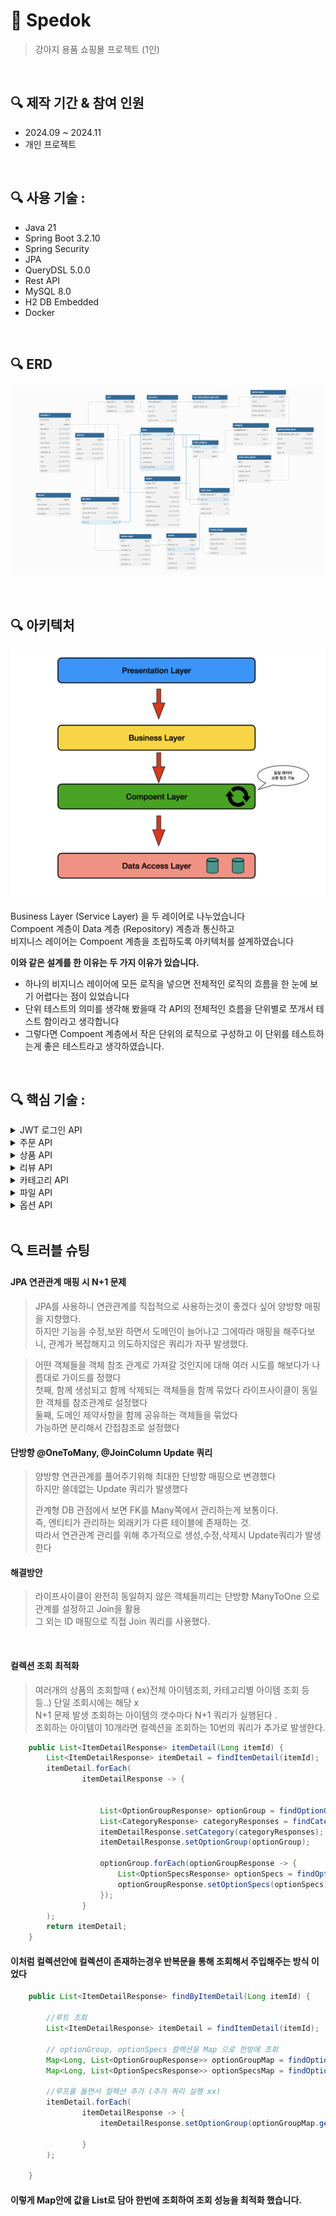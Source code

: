# 📌 Spedok
> 강아지 용품 쇼핑몰 프로젝트 (1인)

<br>

## 🔍 제작 기간 & 참여 인원
- 2024.09 ~ 2024.11
- 개인 프로젝트

<br>

## 🔍 사용 기술 :
- Java 21
- Spring Boot 3.2.10
- Spring Security
- JPA 
- QueryDSL 5.0.0
- Rest API
- MySQL 8.0
- H2 DB Embedded
- Docker

<br>

## 🔍 ERD
![erd.png](docs/erd.png)


<br>


## 🔍 아키텍처
![아키텍처](docs/architecture.png)

Business Layer (Service Layer) 을 두 레이어로 나누었습니다 <br>
Compoent 계층이 Data 계층 (Repository) 계층과 통신하고 <br>
비지니스 레이어는 Compoent 계층을 조립하도록 아키텍처를 설계하였습니다 <br>

**이와 같은 설계를 한 이유는 두 가지 이유가 있습니다.**

* 하나의 비지니스 레이어에 모든 로직을 넣으면 전체적인 로직의 흐름을 한 눈에 보기 어렵다는 점이 있었습니다
* 단위 테스트의 의미를 생각해 봤을때 각 API의 전체적인 흐름을 단위별로 쪼개서 테스트 함이라고 생각합니다
* 그렇다면 Compoent 계층에서 작은 단위의 로직으로 구성하고 이 단위를 테스트하는게 좋은 테스트라고 생각하였습니다. 


<br>



## 🔍 핵심 기술 :


<details>
<summary>JWT 로그인 API</summary>

#### 회원가입
> 1. 이메일, 닉네임, 비밀번호 중복 검증
> 2. 패스워드 암호화
> 3. 장바구니 객체 생성
> 4. 회원 DB 저장

<img src="docs/SignUP.png">

<br>

#### 스프링 시큐리티 JWT를 통한 로그인 전체 로직

<img src="docs/LoginLogic.png" alt="로그인 전체 로직">

<br>

#### jwt 토큰 생성
<img src="docs/jwt생성.png" alt="jwt 생성 메서드">

<br>

#### 로그인 성공시 동작하는 핸들러
<img src="docs/Login성공.png" alt="로그인성공">

<br>


#### 토큰 검증
```java

 @Override
    protected void doFilterInternal(HttpServletRequest request, HttpServletResponse response, FilterChain filterChain) throws ServletException, IOException {

        // 요청에서 access토큰 헤더 가져오기
        String authorization = request.getHeader("Authorization");
        log.info(authorization);

        // 토큰이 없다면 다음 필터로 넘긴다.
        if(authorization == null || !authorization.startsWith("Bearer ")) {

            filterChain.doFilter(request, response); //권한이 필요 없는 요청도 있을수 있기 때문에 다음 필터로 넘겨야한다.
            return; //메서드 종료
        }

        // Bearer 공백 제거.
        String accessToken = authorization.split(" ")[1];


        // 토큰 만료 여부 체크, 확인 시 다음 필터로 넘기지않는다
        try {
            jwtUtil.isExpired(accessToken);
        } catch (ExpiredJwtException e) {

          response.getWriter().print("access token expired");

            response.setStatus(HttpServletResponse.SC_UNAUTHORIZED);
            return;
        }

        // 토큰 카테고리 확인 (access 인지 체크 토큰 발급시 페이로드에 명시했다.)
        String category = jwtUtil.getCategory(accessToken);

        if(!category.equals("Authorization")) {

            response.getWriter().print("Invalid access token");
            response.setStatus(HttpServletResponse.SC_UNAUTHORIZED);
            return;
        }

        // email, role 값을 꺼내와서 일시적인 세션 생성
        String userEmail = jwtUtil.getUserEmail(accessToken);
        String role = jwtUtil.getRole(accessToken);

        log.info("여기도 셀렉트 쿼리?");
        Member findMember = memberRepository.findByEmail(userEmail)
                .orElseThrow(() -> new UsernameNotFoundException("User not found"));


//        Member member = Member.authorization(userEmail, null, Authority.valueOf(role));
        CustomUserDetails customUserDetails = new CustomUserDetails(findMember.getId(), memberRepository);

        Authentication authToken = new UsernamePasswordAuthenticationToken(customUserDetails, null, customUserDetails.getAuthorities());
        SecurityContext context = SecurityContextHolder.getContext();
        context.setAuthentication(authToken);

        log.info("authToken = {}", authToken);
        log.info("context = {}", context.getAuthentication());
        log.info("userEmail = {}", userEmail);

        filterChain.doFilter(request, response);


    }
```

<br>

#### 로그아웃
> 1. Refresh 토큰을 받아 쿠키 초기화
> 2. DB에 저장한 Refresh 토큰 삭제

```java
    private void doFilter(HttpServletRequest request, HttpServletResponse response, FilterChain filterChain) throws IOException, ServletException {



        response.setCharacterEncoding("utf-8");

        //path and method verify
        String requestUri = request.getRequestURI();

        if (!requestUri.matches("^\\/logout$")) {

            filterChain.doFilter(request, response);
            return;
        }

        String requestMethod = request.getMethod();
        if (!requestMethod.equals("POST")) {

            filterChain.doFilter(request, response);
            return;
        }


        Cookie[] cookies = request.getCookies();

        if (cookies == null) {
            response.getWriter().write("쿠키가 존재하지 않습니다");
            response.setStatus(HttpServletResponse.SC_BAD_REQUEST);
            return;
        }

        Cookie resultCookie = Arrays.stream(cookies)
                .filter(cookie -> cookie.getName().equals("refresh"))
                .findAny()
                .orElse(null);

        String refresh = resultCookie.getValue();


        //refresh null check
        if (refresh == null) {

            response.setStatus(HttpServletResponse.SC_BAD_REQUEST);
            return;
        }

        //expired check
        try {
            jwtUtil.isExpired(refresh);
        } catch (ExpiredJwtException e) {

            //response status code
            response.setStatus(HttpServletResponse.SC_BAD_REQUEST);
            return;
        }

        // 토큰이 refresh인지 확인 (발급시 페이로드에 명시)
        String category = jwtUtil.getCategory(refresh);
        if (!category.equals("refresh")) {

            response.getWriter().write("토큰이 refresh 토큰이 아닙니다");
            //response status code
            response.setStatus(HttpServletResponse.SC_BAD_REQUEST);
            return;
        }

        //DB에 저장되어 있는지 확인
        Boolean isExist = refreshRepository.existsByRefreshToken(refresh);
        if (!isExist) {

            response.getWriter().write("데이터베이스에 존재하지 않습니다.");
            //response status code
            response.setStatus(HttpServletResponse.SC_BAD_REQUEST);
            return;
        }

        //로그아웃 진행
        //Refresh 토큰 DB에서 제거
        refreshRepository.deleteByRefreshToken(refresh);

        //Refresh 토큰 Cookie 값 0
        Cookie cookie = new Cookie("refresh", null);
        cookie.setMaxAge(0);
        cookie.setPath("/");

        response.addCookie(cookie);



        response.getWriter().write("로그아웃 했습니다");
        response.setStatus(HttpServletResponse.SC_OK);
    }
```





<br>

#### 로그인




</details>

<details>
<summary>주문 API</summary>

### 주문 로직 전체흐름
<img src="docs/order.png" alt="주문 전체 로직">


#### 주문생성
> 1. 배송지 생성
> 2. 재고 확인
> 3. 재고 처리
> 4. 주문 번호 생성 (UUID 조합)
> 5. 장바구니 존재 유무 검증
> 6. 최종 주문 생성
<img src="docs/orderLogic.png">


<br>

#### 주문취소
> 1. 주문 상태 검증
> 2. 주문 상태 변경
> 3. 재고 복원
<img src="docs/orderCancelLogic.png">
</details>


<details>
<summary>상품 API</summary>

### 상품 로직 전체 흐름
<img src="docs/ItemLogic.png" alt="상품 전체 로직">


####  상품 등록
> 1. 상품 생성을 누르면 임시 상품 DB에 저장 후 PK 반환
> 2. 상품 이름 검증 (중복 검증)
> 3. Request DTO 내부에 ID를 꺼내 임시 상품 조회
> 4. 해당 상품에 각종 정보 저장 (등록자, 이름, 가격 등등)
> 5. 요청 정보에서 카테고리 ID를 조회해 카테고리 등록
> 6. 요청 정보에서 옵션 ID를 조회해 옵션 정보 등록

<img src="docs/itemCreateV1.png" alt="상품 생성 로직1">
<img src="docs/itemCreateV2.png" alt="상품 생성 로직2">

<br>
<br>

#### 상품 전체 조회
- 페이징 기능
- 상품을 조회는 빈번히 일어난다고 생각하여 캐시 처리
- 커버링 인덱스 사용하여 페이징 성능 최적화

<img src="docs/ItemSelectQuery.png" alt="">

<br>
<br>

#### 상품 검색
- 상품 검색 기능

<img src="docs/ItemSearch.png">

<br>
<br>

#### 상품 수정
> 1. 상품 이름 검증
> 2. 파라미터로 넘어온 ID로 DB에서 상품과 사용자를 조회
> 3. 상품을 등록한 사용자인지 검증
> 4. 상품 수정
> 5. 상품 옵션 수정

<img src="docs/ItemEdit.png" alt="상품 수정 로직">

<br>
<br>

#### 상품 삭제
> 1. 상품을 등록한 사용자 인지 검증
> 2. 카테고리 상품 삭제
> 3. 상품 옵션 삭제
> 4. 상품 삭제

<img src="docs/ItemDelete.png" alt="상품삭제로직">

<br>
<br>

#### 상품 상세 조회
- 컬렉션 조회 시 N+1 문제를 해결하기 위해 최적화


```java
   public ItemDetailResponse itemDetail(Long itemId) {

        ItemDetailResponse itemDetail = repository.findItemDetail(itemId);


        // 컬렉션 조회
        Map<Long, List<OptionGroupResponse>> optionGroups = repository.findOptionGroups(itemDetail.getId());

        List<Long> optionGroupIds = optionGroups.values().stream()
                .flatMap(List::stream)
                .map(OptionGroupResponse::getId)
                .collect(Collectors.toList());

        Map<Long, List<OptionSpecsResponse>> optionSpecs = repository.findOptionSpecs(optionGroupIds);

        Map<Long, List<CategoryResponse>> categories = repository.findCategories(itemDetail.getId());


        optionGroups.values()
                .forEach(g ->
                        g.forEach(group -> group.setOptionSpecs(optionSpecs.get(group.getId()))));

        itemDetail.setCategory(categories.get(itemDetail.getId()));
        itemDetail.setOptionGroup(optionGroups.get(itemDetail.getId()));

        return itemDetail;
    }
```

</details>

<details>
<summary>리뷰 API</summary>

### 리뷰 로직 전체 흐름
<img src="docs/ReviewLogic.png" alt="리뷰 로직 전체 흐름">


#### 리뷰 전체조회 (댓글포함)
- 댓글, 대댓글을 따로 조회해서 서비스 단에서 조립하는 방식 채택

<img src="docs/ReviewFinderAll.png" alt="리뷰 전체 조회">


<br>

#### 리뷰 작성
> 1. 상품을 주문한 회원이 맞는지 검증
> 2. 상품 임시 생성 후 pk 반환
> 3. 반환 받은 pk로 리뷰 생성

<img src="docs/createReviewTemp.png" alt="리뷰 생성">
<img src="docs/ReviewSave.png" alt="리뷰 저장">


<br>

#### 리뷰 수정
> 1. 리뷰를 작성한 회원이 맞는지 검증
> 2. 파라미터로 받은 reviewId로 Review 객체 조회
> 3. 반환받은 Review 객체 수정

<img src="docs/ReviewEdit.png" alt="리뷰수정">

<br>

#### 리뷰 삭제
> 1. 인자로 받은 reviewId로 Review 객체 조회
> 2. 리뷰를 작성한 회원인지 검증
> 3. 인자로 받은 reviewId로 ReviewReply 객체 조회
> 4. Review, ReviewReply 삭제

<img src="docs/ReviewDelete.png" alt="리뷰 삭제">

</details>


<details>
<summary>카테고리 API</summary>

#### 카테고리 별 상품 조회

- 카레고리별 상품을 조회할때 커버링 인덱스를 활용하여 조회성능 최적화


<img src="docs/CategorySelect.png">

<img src="docs/CategorySelectV2.png">



</details>

<details>
<summary>파일 API</summary>

#### 파일 API 전체 흐름
<img src="docs/FileLogic.png">

<br>

#### 단일 이미지 업로드
<img src="docs/FileUpload.png">

<br>

#### 여러 이미지 업로드
<img src="docs/FileUploads.png">


</details>


<details>
<summary>옵션 API</summary>

#### 상품을 생성할때 옵션이 없을때 기본 옵션 생성
<img src="docs/DefaultOption.png">

<br>


#### 옵션에는 옵션그룹, 옵션스펙이 존재한다

#### 상품을 생성할때 옵션이 있는 경우 옵션 생셩
- 옵션 그룹 생성

<img src="docs/OptionGroupCreate.png">

- 옵션 상세 내용 생성

<img src="docs/OptionSpecsCreate.png">

</details>


<br>



## 🔍 트러블 슈팅 

#### JPA 연관관계 매핑 시 N+1 문제
> JPA를 사용하니 연관관계를 직접적으로 사용하는것이 좋겠다 싶어 양방향 매핑을 지향했다.  
> 하지만 기능을 수정,보완 하면서 도메인이 늘어나고 그에따라 매핑을 해주다보니, 관계가 복잡해지고 의도하지않은 쿼리가 자꾸 발생했다.    


> 어떤 객체들을 객체 참조 관계로 가져갈 것인지에 대해 여러 시도를 해보다가 나름대로 가이드를 정했다   
> 첫째, 함께 생성되고 함께 삭제되는 객체들을 함께 묶었다 라이프사이클이 동일한 객체를 참조관계로 설정했다   
> 둘째, 도메인 제약사항을 함께 공유하는 객체들을 묶었다   
> 가능하면 분리해서 간접참조로 설정했다  

#### 단방향 @OneToMany, @JoinColumn Update 쿼리
> 양방향 연관관계를 풀어주기위해 최대한 단방향 매핑으로 변경했다  
> 하지만 쓸데없는 Update 쿼리가 발생했다    
> 
> 관계형 DB 관점에서 보면 FK를 Many쪽에서 관리하는게 보통이다.  
> 즉, 엔티티가 관리하는 외래키가 다른 테이블에 존재하는 것.  
> 따라서 연관관계 관리를 위해 추가적으로 생성,수정,삭제시 Update쿼리가 발생한다


#### 해결방안
> 라이프사이클이 완전히 동일하지 않은 객체들끼리는 단방향 ManyToOne 으로 관계를 설정하고 Join을 활용  
> 그 외는 ID 매핑으로 직접 Join 쿼리를 사용했다.

<br>

#### 컬렉션 조회 최적화
> 여러개의 상품의 조회할때 ( ex)전체 아이템조회, 카테고리별 아이템 조회 등등..) 단일 조회시에는 해당 x   
> N+1 문제 발생 조회하는 아이템의 갯수마다 N+1 쿼리가 실행된다 .  
> 조회하는 아이템이 10개라면 컬렉션을 조회하는 10번의 쿼리가 추가로 발생한다.  

```java
    public List<ItemDetailResponse> itemDetail(Long itemId) {
        List<ItemDetailResponse> itemDetail = findItemDetail(itemId);
        itemDetail.forEach(
                itemDetailResponse -> {


                    List<OptionGroupResponse> optionGroup = findOptionGroup(itemId);
                    List<CategoryResponse> categoryResponses = findCategory(itemId);
                    itemDetailResponse.setCategory(categoryResponses);
                    itemDetailResponse.setOptionGroup(optionGroup);

                    optionGroup.forEach(optionGroupResponse -> {
                        List<OptionSpecsResponse> optionSpecs = findOptionSpecs(optionGroupResponse.getId());
                        optionGroupResponse.setOptionSpecs(optionSpecs);
                    });
                }
        );
        return itemDetail;
    }
```
#### 이처럼 컬렉션안에 컬렉션이 존재하는경우 반복문을 통해 조회해서 주입해주는 방식 이었다

```java
    public List<ItemDetailResponse> findByItemDetail(Long itemId) {

        //루트 조회
        List<ItemDetailResponse> itemDetail = findItemDetail(itemId);

        // optionGroup, optionSpecs 컬렉션을 Map 으로 한방에 조회
        Map<Long, List<OptionGroupResponse>> optionGroupMap = findOptionGroupMap(toOptionGroupIds(itemDetail));
        Map<Long, List<OptionSpecsResponse>> optionSpecsMap = findOptionSpecsMap(toOptionSpecsIds(itemDetail));

        //루프를 돌면서 컬렉션 추가 (추가 쿼리 실행 xx)
        itemDetail.forEach(
                itemDetailResponse -> {
                    itemDetailResponse.setOptionGroup(optionGroupMap.get(itemDetailResponse.getId()));

                }
        );

    }
```

#### 이렇게 Map안에 값을 List로 담아 한번에 조회하여 조회 성능을 최적화 했습니다.















